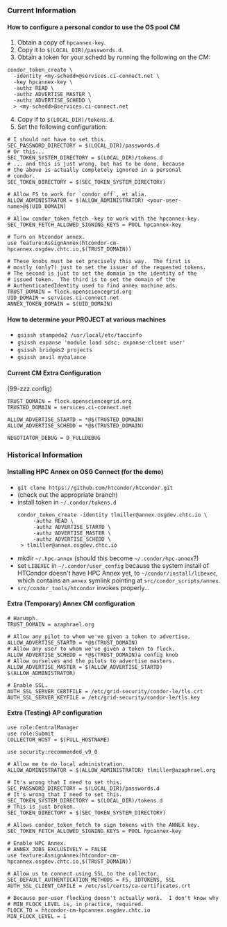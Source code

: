 ### Current Information

#### How to configure a personal condor to use the OS pool CM

1. Obtain a copy of `hpcannex-key`.
2. Copy it to `$(LOCAL_DIR)/passwords.d`.
3. Obtain a token for your schedd by running the following on the CM:
```
condor_token_create \
  -identity <my-schedd>@services.ci-connect.net \
  -key hpcannex-key \
  -authz READ \
  -authz ADVERTISE_MASTER \
  -authz ADVERTISE_SCHEDD \
  > <my-schedd>@services.ci-connect.net
```
4. Copy if to `$(LOCAL_DIR)/tokens.d`.
5. Set the following configuration:
```
# I should not have to set this.
SEC_PASSWORD_DIRECTORY = $(LOCAL_DIR)/passwords.d
# Or this...
SEC_TOKEN_SYSTEM_DIRECTORY = $(LOCAL_DIR)/tokens.d
# ... and this is just wrong, but has to be done, because
# the above is actually completely ignored in a personal
# condor.
SEC_TOKEN_DIRECTORY = $(SEC_TOKEN_SYSTEM_DIRECTORY)

# Allow FS to work for `condor_off`, et alia.
ALLOW_ADMINISTRATOR = $(ALLOW_ADMINISTRATOR) <your-user-name>@$(UID_DOMAIN)

# Allow condor_token_fetch -key to work with the hpcannex-key.
SEC_TOKEN_FETCH_ALLOWED_SIGNING_KEYS = POOL hpcannex-key

# Turn on htcondor annex.
use feature:AssignAnnex(htcondor-cm-hpcannex.osgdev.chtc.io,$(TRUST_DOMAIN))

# These knobs must be set precisely this way.  The first is
# mostly (only?) just to set the issuer of the requested tokens.
# The second is just to set the domain in the identity of the
# issued token.  The third is to set the domain of the
# AuthenticatedIdentity used to find annex machine ads.
TRUST_DOMAIN = flock.opensciencegrid.org
UID_DOMAIN = services.ci-connect.net
ANNEX_TOKEN_DOMAIN = $(UID_DOMAIN)
```

#### How to determine your PROJECT at various machines

  - `gsissh stampede2 /usr/local/etc/taccinfo`
  - `gsissh expanse 'module load sdsc; expanse-client user'`
  - `gsissh bridges2 projects`
  - `gsissh anvil mybalance`

#### Current CM Extra Configuration

(99-zzz.config)
```
TRUST_DOMAIN = flock.opensciencegrid.org
TRUSTED_DOMAIN = services.ci-connect.net

ALLOW_ADVERTISE_STARTD = *@$(TRUSTED_DOMAIN)
ALLOW_ADVERTISE_SCHEDD = *@$(TRUSTED_DOMAIN)

NEGOTIATOR_DEBUG = D_FULLDEBUG
```

### Historical Information

#### Installing HPC Annex on OSG Connect (for the demo)

  - `git clone https://github.com/htcondor/htcondor.git`
  - (check out the appropriate branch)
  - install token in `~/.condor/tokens.d`
    ```
    condor_token_create -identity tlmiller@annex.osgdev.chtc.io \
         -authz READ \
         -authz ADVERTISE_STARTD \
         -authz ADVERTISE_MASTER \
         -authz ADVERTISE_SCHEDD \
     > tlmiller@annex.osgdev.chtc.io
  - mkdir `~/.hpc-annex`  (should this become `~/.condor/hpc-annex`?)
  - set `LIBEXEC` in `~/.condor/user_config` because the system install
    of HTCondor doesn't have HPC Annex yet, to `~/condor/install/libexec`,
    which contains an `annex` symlink pointing at `src/condor_scripts/annex`.
  - `src/condor_tools/htcondor` invokes properly...

#### Extra (Temporary) Annex CM configuration

```
# Harumph.
TRUST_DOMAIN = azaphrael.org

# Allow any pilot to whom we've given a token to advertise.
ALLOW_ADVERTISE_STARTD = *@$(TRUST_DOMAIN)
# Allow any user to whom we've given a token to flock.
ALLOW_ADVERTISE_SCHEDD = *@$(TRUST_DOMAIN)a config knob
# Allow ourselves and the pilots to advertise masters.
ALLOW_ADVERTISE_MASTER = $(ALLOW_ADVERTISE_STARTD) $(ALLOW_ADMINISTRATOR)

# Enable SSL.
AUTH_SSL_SERVER_CERTFILE = /etc/grid-security/condor-le/tls.crt
AUTH_SSL_SERVER_KEYFILE = /etc/grid-security/condor-le/tls.key
```

#### Extra (Testing) AP configuration

```
use role:CentralManager
use role:Submit
COLLECTOR_HOST = $(FULL_HOSTNAME)

use security:recommended_v9_0

# Allow me to do local administration.
ALLOW_ADMINISTRATOR = $(ALLOW_ADMINISTRATOR) tlmiller@azaphrael.org

# It's wrong that I need to set this.
SEC_PASSWORD_DIRECTORY = $(LOCAL_DIR)/passwords.d
# It's wrong that I need to set this.
SEC_TOKEN_SYSTEM_DIRECTORY = $(LOCAL_DIR)/tokens.d
# This is just broken.
SEC_TOKEN_DIRECTORY = $(SEC_TOKEN_SYSTEM_DIRECTORY)

# Allows condor_token_fetch to sign tokens with the ANNEX key.
SEC_TOKEN_FETCH_ALLOWED_SIGNING_KEYS = POOL hpcannex-key

# Enable HPC Annex.
# ANNEX_JOBS_EXCLUSIVELY = FALSE
use feature:AssignAnnex(htcondor-cm-hpcannex.osgdev.chtc.io,$(TRUST_DOMAIN))

# Allow us to connect using SSL to the collector.
SEC_DEFAULT_AUTHENTICATION_METHODS = FS, IDTOKENS, SSL
AUTH_SSL_CLIENT_CAFILE = /etc/ssl/certs/ca-certificates.crt

# Because per-user flocking doesn't actually work.  I don't know why
# MIN_FLOCK_LEVEL is, in practice, required.
FLOCK_TO = htcondor-cm-hpcannex.osgdev.chtc.io
MIN_FLOCK_LEVEL = 1
```
